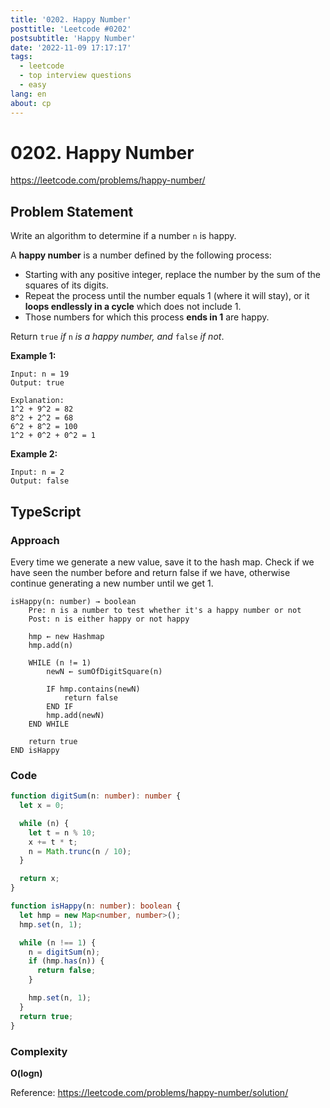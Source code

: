 ```yaml
---
title: '0202. Happy Number'
posttitle: 'Leetcode #0202'
postsubtitle: 'Happy Number'
date: '2022-11-09 17:17:17'
tags:
  - leetcode
  - top interview questions
  - easy
lang: en
about: cp
---
```


# 0202. Happy Number

https://leetcode.com/problems/happy-number/

## Problem Statement

Write an algorithm to determine if a number `n` is happy.

A **happy number** is a number defined by the following process:

- Starting with any positive integer, replace the number by the sum of the squares of its digits.
- Repeat the process until the number equals 1 (where it will stay), or it **loops endlessly in a cycle** which does not include 1.
- Those numbers for which this process **ends in 1** are happy.

Return `true` _if_ `n` _is a happy number, and_ `false` _if not_.

**Example 1:**

```text
Input: n = 19
Output: true

Explanation:
1^2 + 9^2 = 82
8^2 + 2^2 = 68
6^2 + 8^2 = 100
1^2 + 0^2 + 0^2 = 1
```

**Example 2:**

```text
Input: n = 2
Output: false
```

## TypeScript

### Approach

Every time we generate a new value, save it to the hash map. Check if we have seen the number before and return false if we have, otherwise continue generating a new number until we get $1$.

```text
isHappy(n: number) → boolean
    Pre: n is a number to test whether it's a happy number or not
    Post: n is either happy or not happy

    hmp ← new Hashmap
    hmp.add(n)

    WHILE (n != 1)
        newN ← sumOfDigitSquare(n)

        IF hmp.contains(newN)
            return false
        END IF
        hmp.add(newN)
    END WHILE

    return true
END isHappy
```

### Code

```ts
function digitSum(n: number): number {
  let x = 0;

  while (n) {
    let t = n % 10;
    x += t * t;
    n = Math.trunc(n / 10);
  }

  return x;
}

function isHappy(n: number): boolean {
  let hmp = new Map<number, number>();
  hmp.set(n, 1);

  while (n !== 1) {
    n = digitSum(n);
    if (hmp.has(n)) {
      return false;
    }

    hmp.set(n, 1);
  }
  return true;
}
```

### Complexity

**O(logn)**

Reference: https://leetcode.com/problems/happy-number/solution/
